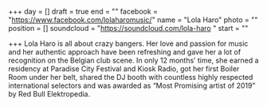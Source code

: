 +++
day = []
draft = true
end = ""
facebook = "https://www.facebook.com/lolaharomusic/"
name = "Lola Haro"
photo = ""
position = []
soundcloud = "https://soundcloud.com/lola-haro "
start = ""

+++
Lola Haro is all about crazy bangers. Her love and passion for music and her authentic approach have been refreshing and gave her a lot of recognition on the Belgian club scene. In only 12 months’ time, she earned a residency at Paradise City Festival and Kiosk Radio, got her first Boiler Room under her belt, shared the DJ booth with countless highly respected international selectors and was awarded as “Most Promising artist of 2019” by Red Bull Elektropedia.